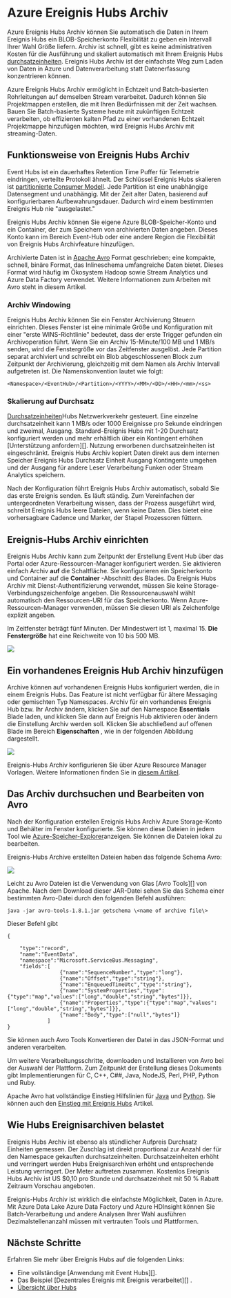<properties
    pageTitle="Azure Ereignis Hubs Archiv | Microsoft Azure"
    description="Übersicht der Archivierungsfunktion von Azure Ereignis Hubs."
    services="event-hubs"
    documentationCenter=""
    authors="djrosanova"
    manager="timlt"
    editor=""/>

<tags
    ms.service="event-hubs"
    ms.workload="na"
    ms.tgt_pltfrm="na"
    ms.devlang="na"
    ms.topic="article"
    ms.date="09/13/2016"
    ms.author="darosa;sethm"/>

# <a name="azure-event-hubs-archive"></a>Azure Ereignis Hubs Archiv

Azure Ereignis Hubs Archiv können Sie automatisch die Daten in Ihrem Ereignis Hubs ein BLOB-Speicherkonto Flexibilität zu geben ein Intervall Ihrer Wahl Größe liefern. Archiv ist schnell, gibt es keine administrativen Kosten für die Ausführung und skaliert automatisch mit Ihrem Ereignis Hubs [durchsatzeinheiten](event-hubs-overview.md#capacity-and-security). Ereignis Hubs Archiv ist der einfachste Weg zum Laden von Daten in Azure und Datenverarbeitung statt Datenerfassung konzentrieren können.

Azure Ereignis Hubs Archiv ermöglicht in Echtzeit und Batch-basierten Rohrleitungen auf demselben Stream verarbeitet. Dadurch können Sie Projektmappen erstellen, die mit Ihren Bedürfnissen mit der Zeit wachsen. Bauen Sie Batch-basierte Systeme heute mit zukünftigen Echtzeit verarbeiten, ob effizienten kalten Pfad zu einer vorhandenen Echtzeit Projektmappe hinzufügen möchten, wird Ereignis Hubs Archiv mit streaming-Daten.

## <a name="how-event-hubs-archive-works"></a>Funktionsweise von Ereignis Hubs Archiv

Event Hubs ist ein dauerhaftes Retention Time Puffer für Telemetrie eindringen, verteilte Protokoll ähnelt. Der Schlüssel Ereignis Hubs skalieren ist [partitionierte Consumer Modell](event-hubs-overview.md#partition-key). Jede Partition ist eine unabhängige Datensegment und unabhängig. Mit der Zeit alter Daten, basierend auf konfigurierbaren Aufbewahrungsdauer. Dadurch wird einem bestimmten Ereignis Hub nie "ausgelastet."

Ereignis Hubs Archiv können Sie eigene Azure BLOB-Speicher-Konto und ein Container, der zum Speichern von archivierten Daten angeben. Dieses Konto kann im Bereich Event-Hub oder eine andere Region die Flexibilität von Ereignis Hubs Archivfeature hinzufügen.

Archivierte Daten ist in [Apache Avro][] Format geschrieben; eine kompakte, schnell, binäre Format, das Inlineschema umfangreiche Daten bietet. Dieses Format wird häufig im Ökosystem Hadoop sowie Stream Analytics und Azure Data Factory verwendet. Weitere Informationen zum Arbeiten mit Avro steht in diesem Artikel.

### <a name="archive-windowing"></a>Archiv Windowing

Ereignis Hubs Archiv können Sie ein Fenster Archivierung Steuern einrichten. Dieses Fenster ist eine minimale Größe und Konfiguration mit einer "erste WINS-Richtlinie" bedeutet, dass der erste Trigger gefunden ein Archivoperation führt. Wenn Sie ein Archiv 15-Minute/100 MB und 1 MB/s senden, wird die Fenstergröße vor das Zeitfenster ausgelöst. Jede Partition separat archiviert und schreibt ein Blob abgeschlossenen Block zum Zeitpunkt der Archivierung, gleichzeitig mit dem Namen als Archiv Intervall aufgetreten ist. Die Namenskonvention lautet wie folgt:

```
<Namespace>/<EventHub>/<Partition>/<YYYY>/<MM>/<DD>/<HH>/<mm>/<ss>
```

### <a name="scaling-to-throughput-units"></a>Skalierung auf Durchsatz

[Durchsatzeinheiten](event-hubs-overview.md#capacity-and-security)Hubs Netzwerkverkehr gesteuert. Eine einzelne durchsatzeinheit kann 1 MB/s oder 1000 Ereignisse pro Sekunde eindringen und zweimal, Ausgang. Standard-Ereignis Hubs mit 1-20 Durchsatz konfiguriert werden und mehr erhältlich über ein Kontingent erhöhen [Unterstützung anfordern][]. Nutzung erworbenen durchsatzeinheiten ist eingeschränkt. Ereignis Hubs Archiv kopiert Daten direkt aus dem internen Speicher Ereignis Hubs Durchsatz Einheit Ausgang Kontingente umgehen und der Ausgang für andere Leser Verarbeitung Funken oder Stream Analytics speichern.

Nach der Konfiguration führt Ereignis Hubs Archiv automatisch, sobald Sie das erste Ereignis senden. Es läuft ständig. Zum Vereinfachen der untergeordneten Verarbeitung wissen, dass der Prozess ausgeführt wird, schreibt Ereignis Hubs leere Dateien, wenn keine Daten. Dies bietet eine vorhersagbare Cadence und Marker, der Stapel Prozessoren füttern.

## <a name="setting-up-event-hubs-archive"></a>Ereignis-Hubs Archiv einrichten

Ereignis Hubs Archiv kann zum Zeitpunkt der Erstellung Event Hub über das Portal oder Azure-Ressourcen-Manager konfiguriert werden. Sie aktivieren einfach Archiv **auf** die Schaltfläche. Sie konfigurieren ein Speicherkonto und Container auf die **Container** -Abschnitt des Blades. Da Ereignis Hubs Archiv mit Dienst-Authentifizierung verwendet, müssen Sie keine Storage-Verbindungszeichenfolge angeben. Die Ressourcenauswahl wählt automatisch den Ressourcen-URI für das Speicherkonto. Wenn Azure-Ressourcen-Manager verwenden, müssen Sie diesen URI als Zeichenfolge explizit angeben.

Im Zeitfenster beträgt fünf Minuten. Der Mindestwert ist 1, maximal 15. **Die Fenstergröße** hat eine Reichweite von 10 bis 500 MB.

![][1]

## <a name="adding-archive-to-an-existing-event-hub"></a>Ein vorhandenes Ereignis Hub Archiv hinzufügen

Archive können auf vorhandenen Ereignis Hubs konfiguriert werden, die in einem Ereignis Hubs. Das Feature ist nicht verfügbar für ältere Messaging oder gemischten Typ Namespaces. Archiv für ein vorhandenes Ereignis Hub bzw. Ihr Archiv ändern, klicken Sie auf den Namespace **Essentials** Blade laden, und klicken Sie dann auf Ereignis Hub aktivieren oder ändern die Einstellung Archiv werden soll. Klicken Sie abschließend auf offenen Blade im Bereich **Eigenschaften** , wie in der folgenden Abbildung dargestellt.

![][2]

Ereignis-Hubs Archiv konfigurieren Sie über Azure Resource Manager Vorlagen. Weitere Informationen finden Sie in [diesem Artikel](event-hubs-resource-manager-namespace-event-hub-enable-archive.md).

## <a name="exploring-the-archive-and-working-with-avro"></a>Das Archiv durchsuchen und Bearbeiten von Avro

Nach der Konfiguration erstellen Ereignis Hubs Archiv Azure Storage-Konto und Behälter im Fenster konfigurierte. Sie können diese Dateien in jedem Tool wie [Azure-Speicher-Explorer][]anzeigen. Sie können die Dateien lokal zu bearbeiten.

Ereignis-Hubs Archive erstellten Dateien haben das folgende Schema Avro:

![][3]

Leicht zu Avro Dateien ist die Verwendung von Glas [Avro Tools][] von Apache. Nach dem Download dieser JAR-Datei sehen Sie das Schema einer bestimmten Avro-Datei durch den folgenden Befehl ausführen:

```
java -jar avro-tools-1.8.1.jar getschema \<name of archive file\>
```

Dieser Befehl gibt

```
{

    "type":"record",
    "name":"EventData",
    "namespace":"Microsoft.ServiceBus.Messaging",
    "fields":[
                 {"name":"SequenceNumber","type":"long"},
                 {"name":"Offset","type":"string"},
                 {"name":"EnqueuedTimeUtc","type":"string"},
                 {"name":"SystemProperties","type":{"type":"map","values":["long","double","string","bytes"]}},
                 {"name":"Properties","type":{"type":"map","values":["long","double","string","bytes"]}},
                 {"name":"Body","type":["null","bytes"]}
             ]
}
```

Sie können auch Avro Tools Konvertieren der Datei in das JSON-Format und anderen verarbeiten.

Um weitere Verarbeitungsschritte, downloaden und Installieren von Avro bei der Auswahl der Plattform. Zum Zeitpunkt der Erstellung dieses Dokuments gibt Implementierungen für C, C++, C#\#, Java, NodeJS, Perl, PHP, Python und Ruby.

Apache Avro hat vollständige Einstieg Hilfslinien für [Java][] und [Python][]. Sie können auch den [Einstieg mit Ereignis Hubs](event-hubs-archive-python.md) Artikel.

## <a name="how-event-hubs-archive-is-charged"></a>Wie Hubs Ereignisarchiven belastet

Ereignis Hubs Archiv ist ebenso als stündlicher Aufpreis Durchsatz Einheiten gemessen. Der Zuschlag ist direkt proportional zur Anzahl der für den Namespace gekauften durchsatzeinheiten. Durchsatzeinheiten erhöht und verringert werden Hubs Ereignisarchiven erhöht und entsprechende Leistung verringert. Der Meter auftreten zusammen. Kostenlos Ereignis Hubs Archiv ist US $0,10 pro Stunde und durchsatzeinheit mit 50 % Rabatt Zeitraum Vorschau angeboten.

Ereignis-Hubs Archiv ist wirklich die einfachste Möglichkeit, Daten in Azure. Mit Azure Data Lake Azure Data Factory und Azure HDInsight können Sie Batch-Verarbeitung und andere Analysen Ihrer Wahl ausführen Dezimalstellenanzahl müssen mit vertrauten Tools und Plattformen.

## <a name="next-steps"></a>Nächste Schritte

Erfahren Sie mehr über Ereignis Hubs auf die folgenden Links:

- Eine vollständige [Anwendung mit Event Hubs][].
- Das Beispiel [Dezentrales Ereignis mit Ereignis verarbeitet][] .
- [Übersicht über Hubs][]

[Apache Avro]: http://avro.apache.org/
[Support-Anfrage]: https://portal.azure.com/?#blade/Microsoft_Azure_Support/HelpAndSupportBlade
[1]: ./media/event-hubs-archive-overview/event-hubs-archive1.png
[2]: media/event-hubs-archive-overview/event-hubs-archive2.png
[Azure-Speicher-Explorer]: http://azurestorageexplorer.codeplex.com/
[3]: ./media/event-hubs-archive-overview/event-hubs-archive3.png
[Avro-Tools]: http://www-us.apache.org/dist/avro/avro-1.8.1/java/avro-tools-1.8.1.jar
[Java]: http://avro.apache.org/docs/current/gettingstartedjava.html
[Python]: http://avro.apache.org/docs/current/gettingstartedpython.html
[Übersicht über Hubs]: event-hubs-overview.md
[beispielanwendung, Ereignis Hubs verwendet]: https://code.msdn.microsoft.com/Service-Bus-Event-Hub-286fd097
[Ereignis mit Ereignis verarbeitet skalieren]: https://code.msdn.microsoft.com/Service-Bus-Event-Hub-45f43fc3